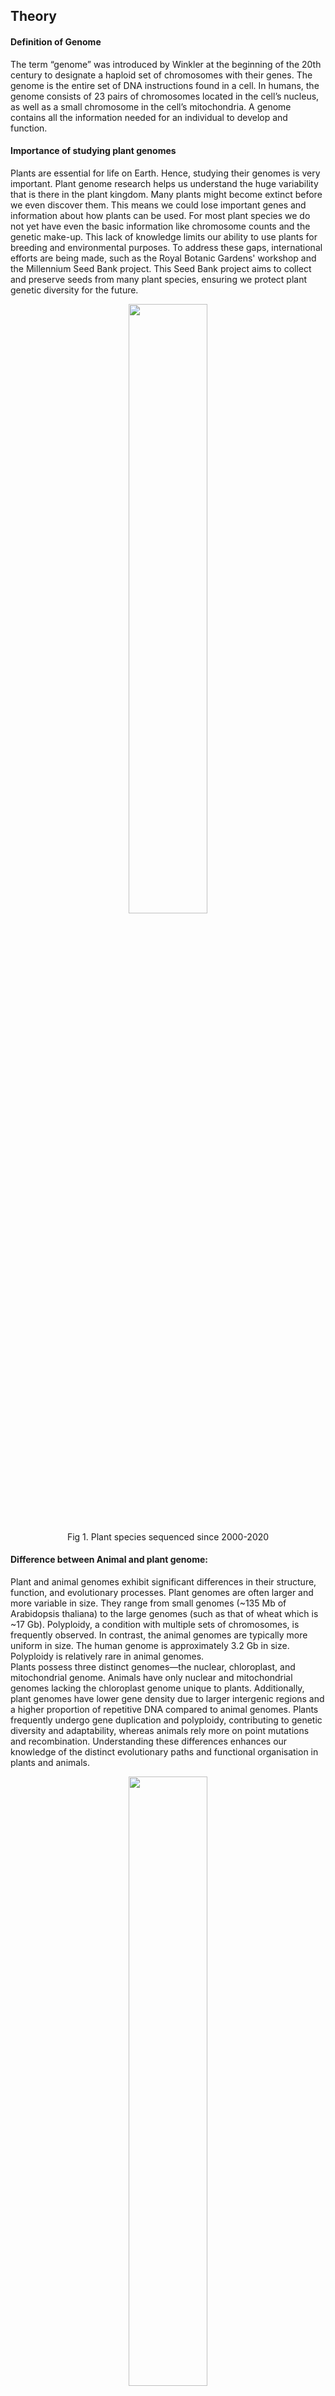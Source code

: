 ## Theory

#### Definition of Genome

The term “genome” was introduced by Winkler at the beginning of the 20th century to designate a haploid set of chromosomes with their genes. The genome is the entire set of DNA instructions found in a cell. In humans, the genome consists of 23 pairs of chromosomes located in the cell’s nucleus, as well as a small chromosome in the cell’s mitochondria. A genome contains all the information needed for an individual to develop and function. 

#### Importance of studying plant genomes
Plants are essential for life on Earth. Hence, studying their genomes is very important. Plant genome research helps us understand the huge variability that is there in the plant kingdom. Many plants might become extinct before we even discover them.  This means we could lose important genes and information about how plants can be used. For most plant species we do not yet have even the basic information like chromosome counts and the genetic make-up. This lack of knowledge limits our ability to use plants for breeding and environmental purposes. To address these gaps, international efforts are being made, such as the Royal Botanic Gardens' workshop and the Millennium Seed Bank project. This Seed Bank project aims to collect and preserve seeds from many plant species, ensuring we protect plant genetic diversity for the future.

<div align="center">
<img src="images/fig1.png" width="50%">
<p>Fig 1. Plant species sequenced since 2000-2020</p>
</div>

#### Difference between Animal and plant genome: 
Plant and animal genomes exhibit significant differences in their structure, function, and evolutionary processes. Plant genomes are often larger and more variable in size.  They range from small genomes (~135 Mb of Arabidopsis thaliana) to the large genomes (such as that of wheat which is ~17 Gb). Polyploidy, a condition with multiple sets of chromosomes, is frequently observed. In contrast, the animal genomes are typically more uniform in size. The human genome is approximately 3.2 Gb in size. Polyploidy is relatively rare in animal genomes.  
Plants possess three distinct genomes—the nuclear, chloroplast, and mitochondrial genome. Animals have only nuclear and mitochondrial genomes lacking the chloroplast genome unique to plants. Additionally, plant genomes have lower gene density due to larger intergenic regions and a higher proportion of repetitive DNA compared to animal genomes. Plants frequently undergo gene duplication and polyploidy, contributing to genetic diversity and adaptability, whereas animals rely more on point mutations and recombination. Understanding these differences enhances our knowledge of the distinct evolutionary paths and functional organisation in plants and animals.

<div align="center">
<img src="images/fig2.png" width="50%">
<p>Fig 2. Comparison of Plant and animal genomes</p>
</div>

#### Uniqueness of Plant Genomes:
1.	**Nuclear Genome:**   
The nuclear genome is the largest and most complex part of a plant’s genetic material, containing most genetic information. Genome sizes vary widely among plants, ranging from about 63 Mb in Genlisea aurea (a carnivorous plant species) to over 149 Gb in Paris japonica and more recently Tmesipteris oblanceolate (a fork fern) with 160 billion base pairs.
- Plant nuclear genomes have evolved through polyploidy (duplication of the entire genome), horizontal gene transfer, and gene loss.
- Encodes most of the plant's functional genes, including those responsible for growth, development, and response to environmental stresses.
- rovides the genetic basis for traits utilized in agriculture and horticulture, such as yield, disease resistance, and flower morphology.
**Examples:**
Arabidopsis thaliana (Common name: Thale cress, mouse ear cress) of the mustard family is a model organism with a small and well-studied genome.
Wheat (Triticum aestivum) is an example of a large, complex nuclear genome.

2. **Chloroplast Genome:**   
The chloroplast genome (cpDNA) is a small, circular DNA molecule found in chloroplasts, typically ranging from 120 to 160 kb in size. It encodes around 110-120 genes related to photosynthesis and other chloroplast functions.
- Derived from a cyanobacterial ancestor through endosymbiosis. 
- Exhibits conserved structure and gene order across most plant species, but some variations occur due to rearrangements and gene losses.
- Essential for photosynthesis, the process by which plants convert light energy into chemical energy.
- It is used in plant systematics and evolutionary studies due to its relatively slow mutation rate.
**Examples:**
- Tobacco (Nicotiana tabacum): Its chloroplast genome was among the earliest to be sequenced.
- Spinach (Spinacia oleracea): Its chloroplast genome sequencing has offered detailed insights into the evolution, gene organization, and regulatory mechanisms of photosynthetic machinery.

3. **Mitochondrial Genome:**   
The mitochondrial genome (mtDNA) is also circular but much larger and more variable in size than the chloroplast genome. It contains genes essential for cellular respiration and energy production, typically fewer than 50 protein-coding genes.
- Originated from an alpha-proteobacterial ancestor through endosymbiosis.
- Characterized by high rates of rearrangement and gene transfer to the nuclear genome, leading to considerable size variation.
- Vital for ATP production through oxidative phosphorylation.
- Plays a role in cytoplasmic male sterility (CMS), which is utilized in hybrid seed production.
**Examples:**
Maize (Zea mays): Its mitochondrial genome studies reveal complex structural rearrangements.
Rape (Brassica napus): Used to study CMS and its role in hybrid breeding.

4. **Model Genomes:**
- **Arabidopsis thaliana:** A small flowering plant commonly used in plant biology research due to its short life cycle and small genome size.
- **Oryza sativa (rice):** A staple food crop with a fully sequenced genome, making it a valuable model for cereal crops.
- **Zea mays (maize):** Another important cereal crop with a complex genome, serving as a model for understanding crop genetics and evolution.

#### Genomic Plasticity

Genomic plasticity refers to the ability of an organism’s genome to undergo changes that can result in variations in gene content, gene expression, genome structure, and chromosome number. In plants, this plasticity allows for adaptation to diverse and changing environments, influencing traits such as growth, reproduction, and stress resistance.

#### Reasons for Genomic Plasticity:
- **Polyploidy:** Many plants have undergone whole-genome duplication events, resulting in multiple copies of their entire genome. This can lead to increased genetic diversity and adaptive potential.

  - **Example:** Wheat (Triticum aestivum)    
  - **Nature:** Hexaploidy species containing genomes from three different ancestors (A, B and D genomes).  
  - **Significance:** Polyploidy has provided a broad genetic base, allowing wheat to possess traits such as disease resistance and adaptation to diverse environments.  
  - **Details:** The polyploid nature of wheat enables it to retain beneficial genes from each progenitor species and facilitates the evolution of new traits due to the presence of multiple gene copies.  

- **Transposable Elements (TE):** These mobile genetic elements contribute to genome plasticity by moving around within the genome, potentially causing mutations and influencing gene expression.

  - **Example:** Maize (Zea mays)  
  - **Nature:** TEs make up a large portion of the maize genome (~85%).  
  - **Significance:** TEs contribute to genetic diversity, gene regulation, and evolution of new traits.  
  - **Details:** Active TEs can move within the genome, causing insertions, deletions, and rearrangements that can alter gene expression and create novel genetic combinations.  

- **Horizontal Gene Transfer:** Horizontal gene transfer (HGT) involves the transfer of genetic material between different species, bypassing traditional inheritance. HGT can introduce new genes and functions into a plant genome, contributing to adaptability and survival in diverse ecological niches.   

  - **Example:** Sweet Potato (Ipomoea batatas)  
  - **Nature:** Acquisition of Agrobacterium genes.  
  - **Significance:** HGT has integrated bacterial genes into the sweet potato genome, which are believed to confer certain growth advantages.  
  - **Details:** The integration of Agrobacterium T-DNA into the sweet potato genome is a rare example of HGT in plants, potentially contributing to tuber formation and other agronomically important traits.  

#### Applications: 

- **Crop Improvement and Breeding:**
   - **Example:** Genomic selection in crops like maize and wheat allows breeders to predict and select desirable traits, speeding up the breeding process and improving yield, disease resistance, and climate resilience.
   - **Importance:** This accelerates the development of new varieties that are better suited to changing environmental conditions and can support food security.

- **Pharmaceuticals and Bioengineering:**
  - **Example:** Genomic studies of plants like the opium poppy (Papaver somniferum) are crucial for producing pharmaceutical compounds such as morphine.
  - **Importance:** Plant genomics facilitates the engineering of plants or microorganisms to produce medicinal compounds, reducing reliance on natural extraction.

- **Environmental Sustainability:**
  - **Example:** Genetically engineering plants like poplar (Populus spp.) for enhanced biofuel production.
  - **Importance:** Helps in developing sustainable biofuels and mitigating climate change by providing renewable energy sources.

#### Golden Rice: A Pioneering Example of Plant Genome Engineering
**Species:** Oryza sativa L. (Asian rice)   
**Genetic Modification:** GR2E (Golden Rice 2 Event E)  
**Description:** Golden Rice (Oryza sativa L., GR2E) has been genetically modified to synthesize beta-carotene, which serves as a precursor to vitamin A, within the consumable portions of rice grains. The primary goal is to combat widespread vitamin A deficiency in regions where rice is a dietary staple. The deficiency is associated with significant health risks such as vision impairment, compromised immunity, and higher mortality rates, especially impacting children and pregnant women.    

#### **Importance:**
####	**Addressing Vitamin A Deficiency:**
- **Context:** Vitamin A deficiency is a major public health issue, especially in developing countries. It affects millions of children, leading to blindness, immune deficiencies, and increased mortality.
- **Application:** Golden Rice is designed to combat the deficiency by providing a dietary source of vitamin A. The genetic modification involved introducing genes from maize and a bacterium (Erwinia uredovora) into the rice genome to enable the rice plant to produce beta-carotene in its endosperm (the edible part of the rice grain).

Golden Rice serves as a prototype for biofortified crops aimed at improving public health through genetic enhancements. Its development underscores the role of plant genomics in addressing complex nutritional and agricultural challenges by providing targeted solutions that traditional breeding methods cannot achieve as efficiently.


#### Technological Advances: 
- **Next-Generation Sequencing (NGS):** 
Example: Sequencing of the Arabidopsis thaliana Genome
- **Reason:** NGS technology has drastically reduced the time and cost of sequencing entire genomes, allowing researchers to sequence multiple plant species and individuals efficiently.
- **Information:** Arabidopsis thaliana was one of the first plant genomes sequenced using NGS, providing a comprehensive reference genome that serves as a model for understanding plant genetics and biology. This sequencing revealed the structure, function, and evolution of genes in a plant model.

#### Genome Editing:
 **Example:** Development of Disease-Resistant Crops
- **Reason:** CRISPR-Cas9 allows precise, targeted modifications in the plant genome, enabling the creation of crops with improved traits such as disease resistance, drought tolerance, and enhanced nutritional content.
- **Information:** CRISPR-Cas9 has been used to develop disease-resistant rice by knocking out the susceptibility gene OsSWEET14, which reduces susceptibility to bacterial blight.

####  Synthetic Biology
**Example:** Synthetic Pathways for Biofuel Production
- **Reason:** Synthetic biology enables the design and construction of new biological parts, devices, and systems, allowing the creation of plants with novel metabolic pathways and enhanced capabilities.
- **Information:** Researchers have engineered plants with synthetic pathways to produce biofuels and bioplastics, using techniques to insert and optimize pathways to produce valuable chemicals.

